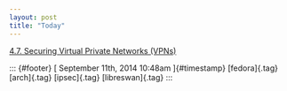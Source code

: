 ```yaml
---
layout: post
title: "Today"
---
```



[4.7. Securing Virtual Private Networks
(VPNs)](%20https://t.umblr.com/redirect?z=https%3A%2F%2Faccess.redhat.com%2Fdocumentation%2Fen-US%2FRed_Hat_Enterprise_Linux%2F7%2Fhtml%2FSecurity_Guide%2Fsec-Securing_Virtual_Private_Networks.html&t=ODJhZWZlMjlmODgzOTI0Nzk0YmY5NDAzNWIyMTllM2JiMDk3ODAxZixCcVBoM202UA%3D%3D&b=t%3Af-JKqRHWTpWK1DKXwqj3Yg&p=https%3A%2F%2Fdummdida.tumblr.com%2Fpost%2F97207490830%2F47-securing-virtual-private-networks-vpns&m=1)

::: {#footer}
[ September 11th, 2014 10:48am ]{#timestamp} [fedora]{.tag} [arch]{.tag}
[ipsec]{.tag} [libreswan]{.tag}
:::
